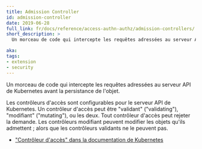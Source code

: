 ```yaml
---
title: Admission Controller
id: admission-controller
date: 2019-06-28
full_link: fr/docs/reference/access-authn-authz/admission-controllers/
short_description: >
  Un morceau de code qui intercepte les requêtes adressées au serveur API de Kubernetes avant la persistance de l'objet.

aka:
tags:
- extension
- security
---
```

Un morceau de code qui intercepte les requêtes adressées au serveur API de Kubernetes avant la persistance de l'objet.

<!--more-->

Les contrôleurs d'accès sont configurables pour le serveur API de Kubernetes. Un contrôleur d'accès peut être "validant"  ("validating"), "modifiant" ("mutating"), ou
les deux. Tout contrôleur d'accès peut rejeter la demande. Les contrôleurs modifiant peuvent modifier les objets qu'ils admettent ;
alors que les contrôleurs validants ne le peuvent pas.

* ["Contrôleur d'accès" dans la documentation de Kubernetes](fr/docs/reference/access-authn-authz/admission-controllers/)
